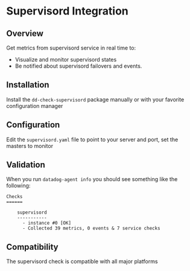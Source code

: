 # Supervisord Integration

## Overview

Get metrics from supervisord service in real time to:

* Visualize and monitor supervisord states
* Be notified about supervisord failovers and events.

## Installation

Install the `dd-check-supervisord` package manually or with your favorite configuration manager

## Configuration

Edit the `supervisord.yaml` file to point to your server and port, set the masters to monitor

## Validation

When you run `datadog-agent info` you should see something like the following:

    Checks
    ======

        supervisord
        -----------
          - instance #0 [OK]
          - Collected 39 metrics, 0 events & 7 service checks

## Compatibility

The supervisord check is compatible with all major platforms
